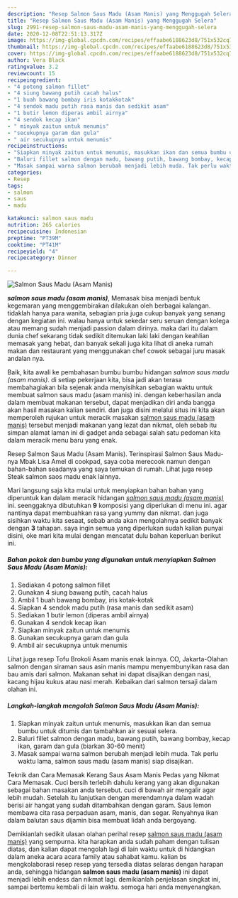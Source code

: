 ```yaml
---
description: "Resep Salmon Saus Madu (Asam Manis) yang Menggugah Selera"
title: "Resep Salmon Saus Madu (Asam Manis) yang Menggugah Selera"
slug: 2991-resep-salmon-saus-madu-asam-manis-yang-menggugah-selera
date: 2020-12-08T22:51:13.317Z
image: https://img-global.cpcdn.com/recipes/effaabe6188623d8/751x532cq70/salmon-saus-madu-asam-manis-foto-resep-utama.jpg
thumbnail: https://img-global.cpcdn.com/recipes/effaabe6188623d8/751x532cq70/salmon-saus-madu-asam-manis-foto-resep-utama.jpg
cover: https://img-global.cpcdn.com/recipes/effaabe6188623d8/751x532cq70/salmon-saus-madu-asam-manis-foto-resep-utama.jpg
author: Vera Black
ratingvalue: 3.2
reviewcount: 15
recipeingredient:
- "4 potong salmon fillet"
- "4 siung bawang putih cacah halus"
- "1 buah bawang bombay iris kotakkotak"
- "4 sendok madu putih rasa manis dan sedikit asam"
- "1 butir lemon diperas ambil airnya"
- "4 sendok kecap ikan"
- " minyak zaitun untuk menumis"
- "secukupnya garam dan gula"
- " air secukupnya untuk menumis"
recipeinstructions:
- "Siapkan minyak zaitun untuk menumis, masukkan ikan dan semua bumbu untuk ditumis dan tambahkan air sesuai selera."
- "Baluri fillet salmon dengan madu, bawang putih, bawang bombay, kecap ikan, garam dan gula (biarkan 30-60 menit)"
- "Masak sampai warna salmon berubah menjadi lebih muda. Tak perlu waktu lama, salmon saus madu (asam manis) siap disajikan."
categories:
- Resep
tags:
- salmon
- saus
- madu

katakunci: salmon saus madu 
nutrition: 265 calories
recipecuisine: Indonesian
preptime: "PT39M"
cooktime: "PT41M"
recipeyield: "4"
recipecategory: Dinner

---
```



![Salmon Saus Madu (Asam Manis)](https://img-global.cpcdn.com/recipes/effaabe6188623d8/751x532cq70/salmon-saus-madu-asam-manis-foto-resep-utama.jpg)

<b><i>salmon saus madu (asam manis)</i></b>, Memasak bisa menjadi bentuk kegemaran yang menggembirakan dilakukan oleh berbagai kalangan. tidaklah hanya para wanita, sebagian pria juga cukup banyak yang senang dengan kegiatan ini. walau hanya untuk sekedar seru seruan dengan kolega atau memang sudah menjadi passion dalam dirinya. maka dari itu dalam dunia chef sekarang tidak sedikit ditemukan laki laki dengan keahlian memasak yang hebat, dan banyak sekali juga kita lihat di aneka rumah makan dan restaurant yang menggunakan chef cowok sebagai juru masak andalan nya.

Baik, kita awali ke pembahasan bumbu bumbu hidangan <i>salmon saus madu (asam manis)</i>. di setiap pekerjaan kita, bisa jadi akan terasa membahagiakan bila sejenak anda menyisihkan sebagian waktu untuk membuat salmon saus madu (asam manis) ini. dengan keberhasilan anda dalam membuat makanan tersebut, dapat menjadikan diri anda bangga akan hasil masakan kalian sendiri. dan juga disini melalui situs ini kita akan memperoleh rujukan untuk meracik masakan <u>salmon saus madu (asam manis)</u> tersebut menjadi makanan yang lezat dan nikmat, oleh sebab itu simpan alamat laman ini di gadget anda sebagai salah satu pedoman kita dalam meracik menu baru yang enak.

Resep Salmon Saus Madu (Asam Manis). Terinspirasi Salmon Saus Madu-nya Mbak Lisa Amel di cookpad, saya coba merecook namun dengan bahan-bahan seadanya yang saya temukan di rumah. Lihat juga resep Steak salmon saos madu enak lainnya.


Mari langsung saja kita mulai untuk menyiapkan bahan bahan yang diperuntuk kan dalam meracik hidangan <u><i>salmon saus madu (asam manis)</i></u> ini. seenggaknya dibutuhkan <b>9</b> komposisi yang diperlukan di menu ini. agar nantinya dapat membuahkan rasa yang yummy dan nikmat. dan juga sisihkan waktu kita sesaat, sebab anda akan mengolahnya sedikit banyak dengan <b>3</b> tahapan. saya ingin semua yang diperlukan sudah kalian punyai disini, oke mari kita mulai dengan mencatat dulu bahan keperluan berikut ini.

<!--inarticleads1-->

##### Bahan pokok dan bumbu yang digunakan untuk menyiapkan Salmon Saus Madu (Asam Manis):

1. Sediakan 4 potong salmon fillet
1. Gunakan 4 siung bawang putih, cacah halus
1. Ambil 1 buah bawang bombay, iris kotak-kotak
1. Siapkan 4 sendok madu putih (rasa manis dan sedikit asam)
1. Sediakan 1 butir lemon (diperas ambil airnya)
1. Gunakan 4 sendok kecap ikan
1. Siapkan  minyak zaitun untuk menumis
1. Gunakan secukupnya garam dan gula
1. Ambil  air secukupnya untuk menumis


Lihat juga resep Tofu Brokoli Asam manis enak lainnya. CO, Jakarta-Olahan salmon dengan siraman saus asin manis mampu menyembunyikan rasa dan bau amis dari salmon. Makanan sehat ini dapat disajikan dengan nasi, kacang hijau kukus atau nasi merah. Kebaikan dari salmon tersaji dalam olahan ini. 

<!--inarticleads2-->

##### Langkah-langkah mengolah Salmon Saus Madu (Asam Manis):

1. Siapkan minyak zaitun untuk menumis, masukkan ikan dan semua bumbu untuk ditumis dan tambahkan air sesuai selera.
1. Baluri fillet salmon dengan madu, bawang putih, bawang bombay, kecap ikan, garam dan gula (biarkan 30-60 menit)
1. Masak sampai warna salmon berubah menjadi lebih muda. Tak perlu waktu lama, salmon saus madu (asam manis) siap disajikan.


Teknik dan Cara Memasak Kerang Saus Asam Manis Pedas yang Nikmat Cara Memasak. Cuci bersih terlebih dahulu kerang yang akan digunakan sebagai bahan masakan anda tersebut. cuci di bawah air mengalir agar lebih mudah. Setelah itu lanjutkan dengan merendamnya dalam wadah berisi air hangat yang sudah ditambahkan dengan garam. Saus lemon membawa cita rasa perpaduan asam, manis, dan segar. Renyahnya ikan dalam balutan saus dijamin bisa membuat lidah anda bergoyang. 

Demikianlah sedikit ulasan olahan perihal resep <u>salmon saus madu (asam manis)</u> yang sempurna. kita harapkan anda sudah paham dengan tulisan diatas, dan kalian dapat mengolah lagi di lain waktu untuk di hidangkan dalam aneka acara acara family atau sahabat kamu. kalian bs mengkolaborasi resep resep yang tersedia diatas selaras dengan harapan anda, sehingga hidangan <b>salmon saus madu (asam manis)</b> ini dapat menjadi lebih endess dan nikmat lagi. demikianlah penjelasan singkat ini, sampai bertemu kembali di lain waktu. semoga hari anda menyenangkan.
